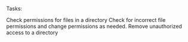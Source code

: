 Tasks:

Check permissions for files in a directory
Check for incorrect file permissions and change permissions as needed.
Remove unauthorized access to a directory
